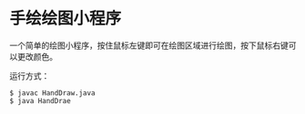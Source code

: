 # 手绘绘图小程序

一个简单的绘图小程序，按住鼠标左键即可在绘图区域进行绘图，按下鼠标右键可以更改颜色。

运行方式：
```shell
$ javac HandDraw.java
$ java HandDrae
```
